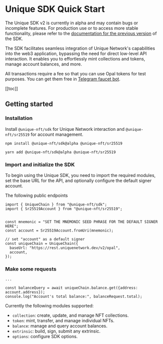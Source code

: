 # Unique SDK Quick Start

<Highlight type="warning">
The Unique SDK v2 is currently in alpha and may contain bugs or incomplete features. For production use or to access more stable functionality, please refer to the
<a href="../getting-started">documentation for the previous version</a> of the SDK.
</Highlight>

<!-- <Link :href="" /> For production use or to access more stable functionality, please refer to the <a href="../getting-started.md">documentation for the previous version</a> of the SDK. -->

The SDK facilitates seamless integration of Unique Network's capabilities into the web3 application, bypassing the need for direct low-level API interaction. It enables you to effortlessly mint collections and tokens, manage account balances, and more.

All transactions require a fee so that you can use Opal tokens for test purposes. You can get them free in [Telegram faucet bot](https://t.me/unique2faucet_opal_bot).

[[toc]]

## Getting started

### Installation

Install `@unique-nft/sdk` for Unique Network interaction and `@unique-nft/sr25519` for account management.

<!-- TODO remove alpha after release -->
<CodeGroup>
  <CodeGroupItem title="NPM"  active>

```bash:no-line-numbers
npm install @unique-nft/sdk@alpha @unique-nft/sr25519
```

  </CodeGroupItem>
  <CodeGroupItem title="YARN">

```bash:no-line-numbers
yarn add @unique-nft/sdk@alpha @unique-nft/sr25519
```

  </CodeGroupItem>
</CodeGroup>

### Import and initialize the SDK

To begin using the Unique SDK, you need to import the required modules, set the base URL for the API, and optionally configure the default signer account.

The following public endpoints

<!-- TODO set production baseUrl -->
```typescript:no-line-numbers
import { UniqueChain } from "@unique-nft/sdk";
import { Sr25519Account } from "@unique-nft/sr25519";


const mnemonic = "SET THE MNEMONIC SEED PHRASE FOR THE DEFAULT SIGNER HERE";
const account = Sr25519Account.fromUri(mnemonic);

// set "account" as a default signer
const uniqueChain = UniqueChain({
  baseUrl: "https://rest.uniquenetwork.dev/v2/opal", 
  account,
});
```

### Make some requests

```typescript:no-line-numbers
...

const balanceQuery = await uniqueChain.balance.get({address: account.address});
console.log("Account's total balance:", balanceRequest.total);
```

Currently the following modules supported:

- `collection`: create, update, and manage NFT collections.
- `token`: mint, transfer, and manage individual NFTs.
- `balance`: manage and query account balances.
- `extrinsic`: build, sign, submit any extrinsic.
- `options`: configure SDK options.
